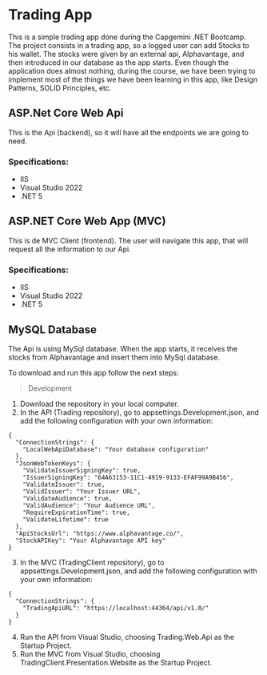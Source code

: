 # Trading App
This is a simple trading app done during the Capgemini .NET Bootcamp. The project consists in a trading app, so a logged user can add Stocks to his wallet. The stocks were given by an external api, Alphavantage, and then introduced in our database as the app starts. Even though the application does almost nothing, during the course, we have been trying to implement most of the things we have been learning in this app, like Design Patterns, SOLID Principles, etc.

## ASP.Net Core Web Api
This is the Api (backend), so it will have all the endpoints we are going to need.

### Specifications:
- IIS
- Visual Studio 2022
- .NET 5

## ASP.NET Core Web App (MVC)
This is de MVC Client (frontend). The user will navigate this app, that will request all the information to our Api.

### Specifications:
- IIS
- Visual Studio 2022
- .NET 5

## MySQL Database
The Api is using MySql database. When the app starts, it receives the stocks from Alphavantage and insert them into MySql database.

To download and run this app follow the next steps:
> Development
1. Download the repository in your local computer.
2. In the API (Trading repository), go to appsettings.Development.json, and add the following configuration with your own information:
````
{
  "ConnectionStrings": {
    "LocalWebApiDatabase": "Your database configuration"
  },
  "JsonWebTokenKeys": {
    "ValidateIssuerSigningKey": true,
    "IssuerSigningKey": "64A63153-11C1-4919-9133-EFAF99A9B456",
    "ValidateIssuer": true,
    "ValidIssuer": "Your Issuer URL",
    "ValidateAudience": true,
    "ValidAudience": "Your Audience URL",
    "RequireExpirationTime": true,
    "ValidateLifetime": true
  },
  "ApiStocksUrl": "https://www.alphavantage.co/",
  "StockAPIKey": "Your Alphavantage API key"
}
````
3. In the MVC (TradingClient repository), go to appsettings.Development.json, and add the following configuration with your own information:
````
{
  "ConnectionStrings": {
    "TradingApiURL": "https://localhost:44364/api/v1.0/"
  }
}
````
4. Run the API from Visual Studio, choosing Trading.Web.Api as the Startup Project.
5. Run the MVC from Visual Studio, choosing TradingClient.Presentation.Website as the Startup Project.
